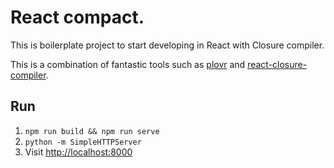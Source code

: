 React compact.
=============

This is boilerplate project to start developing in React with Closure compiler.

This is a combination of fantastic tools such as [plovr](https://github.com/mihaip/react-closure-compiler) and [react-closure-compiler](https://github.com/mihaip/react-closure-compiler).

Run
---
1. `npm run build && npm run serve`
2. `python -m SimpleHTTPServer`
3. Visit [http://localhost:8000](http://localhost:8000)

